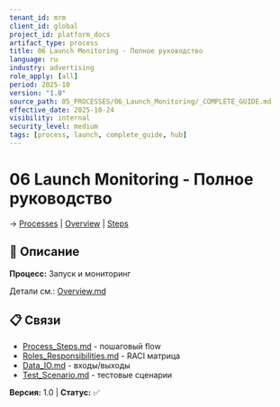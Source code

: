 ```yaml
---
tenant_id: mrm
client_id: global
project_id: platform_docs
artifact_type: process
title: 06 Launch Monitoring - Полное руководство
language: ru
industry: advertising
role_apply: [all]
period: 2025-10
version: "1.0"
source_path: 05_PROCESSES/06_Launch_Monitoring/_COMPLETE_GUIDE.md
effective_date: 2025-10-24
visibility: internal
security_level: medium
tags: [process, launch, complete_guide, hub]
---
```


# 06 Launch Monitoring - Полное руководство

→ [Processes](../_README.md) | [Overview](./Overview.md) | [Steps](./Process_Steps.md)

## 🎯 Описание

**Процесс:** Запуск и мониторинг

Детали см.: [Overview.md](./Overview.md)

## 📋 Связи

- [Process_Steps.md](./Process_Steps.md) - пошаговый flow  
- [Roles_Responsibilities.md](./Roles_Responsibilities.md) - RACI матрица  
- [Data_IO.md](./Data_IO.md) - входы/выходы  
- [Test_Scenario.md](./Test_Scenario.md) - тестовые сценарии

**Версия:** 1.0 | **Статус:** ✅
